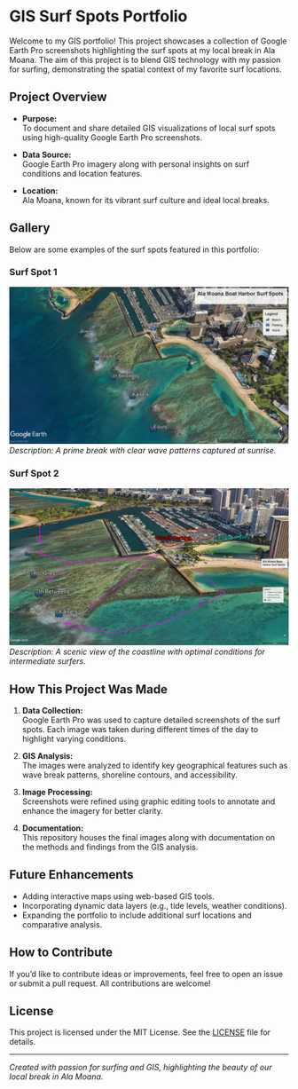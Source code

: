 # GIS Surf Spots Portfolio

Welcome to my GIS portfolio! This project showcases a collection of Google Earth Pro screenshots highlighting the surf spots at my local break in Ala Moana. The aim of this project is to blend GIS technology with my passion for surfing, demonstrating the spatial context of my favorite surf locations.

## Project Overview

- **Purpose:**  
  To document and share detailed GIS visualizations of local surf spots using high-quality Google Earth Pro screenshots.
  
- **Data Source:**  
  Google Earth Pro imagery along with personal insights on surf conditions and location features.

- **Location:**  
  Ala Moana, known for its vibrant surf culture and ideal local breaks.

## Gallery

Below are some examples of the surf spots featured in this portfolio:

### Surf Spot 1
![Surf Spot 1](./images/boatHarborSurfSpots.jpg)
*Description: A prime break with clear wave patterns captured at sunrise.*

### Surf Spot 2
![Surf Spot 2](./images/paddlePaths.jpg)
*Description: A scenic view of the coastline with optimal conditions for intermediate surfers.*

## How This Project Was Made

1. **Data Collection:**  
   Google Earth Pro was used to capture detailed screenshots of the surf spots. Each image was taken during different times of the day to highlight varying conditions.
   
2. **GIS Analysis:**  
   The images were analyzed to identify key geographical features such as wave break patterns, shoreline contours, and accessibility.
   
3. **Image Processing:**  
   Screenshots were refined using graphic editing tools to annotate and enhance the imagery for better clarity.
   
4. **Documentation:**  
   This repository houses the final images along with documentation on the methods and findings from the GIS analysis.

## Future Enhancements

- Adding interactive maps using web-based GIS tools.
- Incorporating dynamic data layers (e.g., tide levels, weather conditions).
- Expanding the portfolio to include additional surf locations and comparative analysis.

## How to Contribute

If you’d like to contribute ideas or improvements, feel free to open an issue or submit a pull request. All contributions are welcome!

## License

This project is licensed under the MIT License. See the [LICENSE](LICENSE) file for details.

---

*Created with passion for surfing and GIS, highlighting the beauty of our local break in Ala Moana.*
